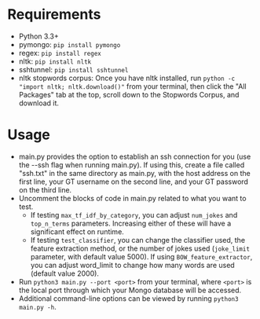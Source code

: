 Requirements
============
- Python 3.3+
- pymongo: `pip install pymongo`
- regex: `pip install regex`
- nltk: `pip install nltk`
- sshtunnel: `pip install sshtunnel`
- nltk stopwords corpus: Once you have nltk installed, run `python -c "import nltk; nltk.download()"` from your terminal, then click the "All Packages" tab at the top, scroll down to the Stopwords Corpus, and download it.

Usage
=====
- main.py provides the option to establish an ssh connection for you (use the --ssh flag when running main.py). If using this, create a file called "ssh.txt" in the same directory as main.py, with the host address on the first line, your GT username on the second line, and your GT password on the third line.
- Uncomment the blocks of code in main.py related to what you want to test.
    - If testing `max_tf_idf_by_category`, you can adjust `num_jokes` and `top_n_terms` parameters. Increasing either of these will have a significant effect on runtime.
    - If testing `test_classifier`, you can change the classifier used, the feature extraction method, or the number of jokes used (`joke_limit` parameter, with default value 5000). If using `BOW_feature_extractor`, you can adjust word_limit to change how many words are used (default value 2000).
- Run `python3 main.py --port <port>` from your terminal, where `<port>` is the local port through which your Mongo database will be accessed.
- Additional command-line options can be viewed by running `python3 main.py -h`.